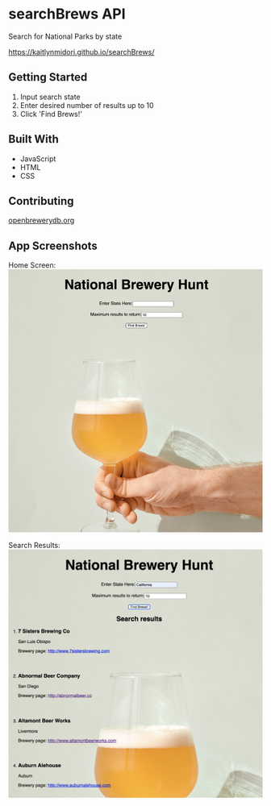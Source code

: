 
# searchBrews API

Search for National Parks by state

https://kaitlynmidori.github.io/searchBrews/

## Getting Started

1. Input search state
2. Enter desired number of results up to 10
3. Click 'Find Brews!'

## Built With

* JavaScript
* HTML
* CSS

## Contributing

[openbrewerydb.org](https://api.openbrewerydb.org/breweries) 


## App Screenshots
Home Screen:
![](screenshots/home.png)

Search Results:
![](screenshots/results.png)
